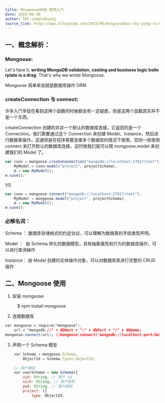 ```yaml
---
title: Mongoose&KOA 使用入门
date: 2015-06-30
author: TAT.simplehuang
source_link: http://www.alloyteam.com/2015/06/mongoosekoa-shi-yong-ru-men/
---
```


<!-- {% raw %} - for jekyll -->

## 一、概念解析：

### Mongoose:

Let's face it, **writing MongoDB validation, casting and business logic boilerplate is a drag**. That's why we wrote Mongoose.

Mongoose 简单来说就是数据库操作 ORM

### createConnection 与 connect:

许多入门学徒在看到这两个函数的时候都会有一定疑惑，但是这两个函数其实并不是一个东西，

createConnection 创建的并非一个默认的数据库连接，它返回的是一个 Connection。我们需要通过这个 Connection 来创建 Model、Instance，然后进行数据表操作，这通常是在程序需要连接多个数据库的情况下使用，否则一般使用 connect 来打开默认的数据库连接，这时候我们就可以用 mongoose.model 来创建我们的 Model 了。

```javascript
var conn = mongoose.createConnection("mongodb://localhost:27017/test"),
    MyModel = conn.model("project", projectSchema),
    m = new MyModel();
m.save();
```

VS

```javascript
var conn = mongoose.connect("mongodb://localhost:27017/test"),
    MyModel = mongoose.model("project", projectSchema),
    m = new MyModel();
m.save();
```

### 必解名词：

Schema ： 数据库存储格式的约定协议，可以理解为数据表的字段类型声明。

Model ：  由 Schema 转化的数据模型，具有抽象属性和行为的数据库操作，可以进行查询操作

Instance： 由 Model 创建的实体操作对象，可以对数据库表进行完整的 CRUD 操作

## 二、Mongoose 使用

1.  安装 mongoose


        $ npm install mongoose

2.  连接数据库

```css
var mongoose = require("mongoose"),
    url = "mongodb://" + dbHost + ":" + dbPort + "/" + dbName;
mongoose.connect(url); //mongoose.connect('mongodb://localhost:port/databaseName');
```

3.  声明一个 Schema 模型

```javascript
    var Schema = mongoose.Schema,
        ObjectId = Schema.Types.ObjectId;
 
    // 用户模型
    var userSchema = new Schema({
        uid: String, // 用户 id
        nick: String, // 用户昵称
        pwd: String, // 用户密码
        project: [{
            type: ObjectId,
```


<!-- {% endraw %} - for jekyll -->